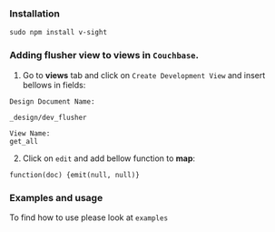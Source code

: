 

### Installation
```
sudo npm install v-sight
```

### Adding flusher view to views in `Couchbase`.
1.  Go to **views** tab and click on `Create Development View`
and insert bellows in fields:

```
Design Document Name:

_design/dev_flusher 

View Name:
get_all
```

2.  Click on `edit` and add bellow function to **map**:

```
function(doc) {emit(null, null)}
```
### Examples and usage
To find how to use please look at `examples`

